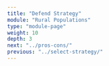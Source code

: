 ```yaml
---
title: "Defend Strategy"
module: "Rural Populations"
type: "module-page"
weight: 10
depth: 3
next: "../pros-cons/"
previous: "../select-strategy/"
---
```

<form method="post" action="."></form>